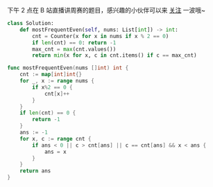 下午 2 点在 B 站直播讲周赛的题目，感兴趣的小伙伴可以来 [关注](https://space.bilibili.com/206214/dynamic) 一波哦~

```py [sol1-Python3]
class Solution:
    def mostFrequentEven(self, nums: List[int]) -> int:
        cnt = Counter(x for x in nums if x % 2 == 0)
        if len(cnt) == 0: return -1
        max_cnt = max(cnt.values())
        return min(x for x, c in cnt.items() if c == max_cnt)
```

```go [sol1-Go]
func mostFrequentEven(nums []int) int {
	cnt := map[int]int{}
	for _, x := range nums {
		if x%2 == 0 {
			cnt[x]++
		}
	}
	if len(cnt) == 0 {
		return -1
	}
	ans := -1
	for x, c := range cnt {
		if ans < 0 || c > cnt[ans] || c == cnt[ans] && x < ans {
			ans = x
		}
	}
	return ans
}
```
